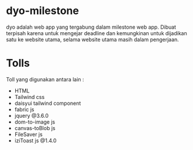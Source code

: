 # dyo-milestone

dyo adalah web app yang tergabung dalam milestone web app.
Dibuat terpisah karena untuk mengejar deadline dan kemungkinan untuk dijadikan satu ke website utama, selama website utama masih dalam pengerjaan.

# Tolls

Toll yang digunakan antara lain :

- HTML
- Tailwind css
- daisyui tailwind component
- fabric js
- jquery @3.6.0
- dom-to-image js
- canvas-toBlob js
- FileSaver js
- iziToast js @1.4.0
